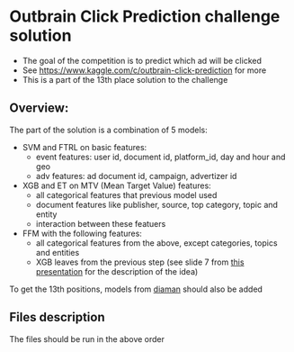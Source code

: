 # Outbrain Click Prediction challenge solution

- The goal of the competition is to predict which ad will be clicked
- See https://www.kaggle.com/c/outbrain-click-prediction for more 
- This is a part of the 13th place solution to the challenge


## Overview:

The part of the solution is a combination of 5 models:

- SVM and FTRL on basic features:
  - event features: user id, document id, platform_id, day and hour and geo
  - adv features: ad document id, campaign, advertizer id
- XGB and ET on MTV (Mean Target Value) features:
  - all categorical features that previous model used
  - document features like publisher, source, top category, topic and entity
  - interaction between these featuers
- FFM with the following features:
  - all categorical features from the above, except categories, topics and entities
  - XGB leaves from the previous step (see slide 7 from [this presentation](http://www.csie.ntu.edu.tw/~r01922136/kaggle-2014-criteo.pdf) for the description of the idea)

To get the 13th positions, models from [diaman](https://www.kaggle.com/dselivanov) should also be added 

## Files description




The files should be run in the above order
